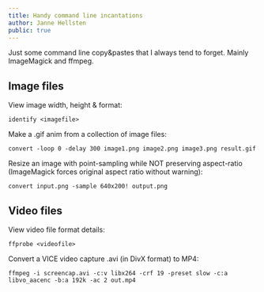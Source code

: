 ```yaml
---
title: Handy command line incantations
author: Janne Hellsten
public: true
---
```


Just some command line copy&pastes that I always tend to forget.  Mainly ImageMagick and ffmpeg.

Image files
-----------

View image width, height & format:

```
identify <imagefile>
```

Make a .gif anim from a collection of image files:

```
convert -loop 0 -delay 300 image1.png image2.png image3.png result.gif
```

Resize an image with point-sampling while NOT preserving aspect-ratio (ImageMagick forces original aspect ratio without warning):

```
convert input.png -sample 640x200! output.png
```

Video files
-----------

View video file format details:

```
ffprobe <videofile>
```

Convert a VICE video capture .avi (in DivX format) to MP4:

```
ffmpeg -i screencap.avi -c:v libx264 -crf 19 -preset slow -c:a libvo_aacenc -b:a 192k -ac 2 out.mp4
```
